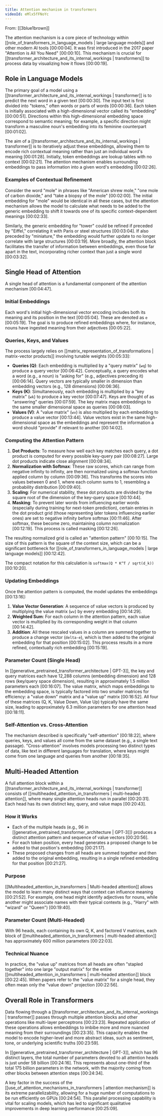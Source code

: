 ```yaml
---
title: Attention mechanism in transformers
videoId: eMlx5fFNoYc
---
```


From: [[3blue1brown]] <br/> 

The attention mechanism is a core piece of technology within [[role_of_transformers_in_language_models | large language models]] and other modern AI tools <a class="yt-timestamp" data-t="00:00:04">[00:00:04]</a>. It was first introduced in the 2017 paper "Attention is All You Need" <a class="yt-timestamp" data-t="00:00:10">[00:00:10]</a>. This mechanism is crucial for [[transformer_architecture_and_its_internal_workings | transformers]] to process data by visualizing how it flows <a class="yt-timestamp" data-t="00:00:19">[00:00:19]</a>.

## Role in Language Models
The primary goal of a model using a [[transformer_architecture_and_its_internal_workings | transformer]] is to predict the next word in a given text <a class="yt-timestamp" data-t="00:00:30">[00:00:30]</a>. The input text is first divided into "tokens," often words or parts of words <a class="yt-timestamp" data-t="00:00:36">[00:00:36]</a>. Each token is initially associated with a high-dimensional vector called its "embedding" <a class="yt-timestamp" data-t="00:00:51">[00:00:51]</a>. Directions within this high-dimensional embedding space correspond to semantic meaning; for example, a specific direction might transform a masculine noun's embedding into its feminine counterpart <a class="yt-timestamp" data-t="00:01:02">[00:01:02]</a>.

The aim of a [[transformer_architecture_and_its_internal_workings | transformer]] is to iteratively adjust these embeddings, allowing them to encode rich contextual meaning rather than just an individual word's meaning <a class="yt-timestamp" data-t="00:01:28">[00:01:28]</a>. Initially, token embeddings are lookup tables with no context <a class="yt-timestamp" data-t="00:02:21">[00:02:21]</a>. The attention mechanism enables surrounding embeddings to pass information into a given word's embedding <a class="yt-timestamp" data-t="00:02:26">[00:02:26]</a>.

### Examples of Contextual Refinement
Consider the word "mole" in phrases like "American shrew mole," "one mole of carbon dioxide," and "take a biopsy of the mole" <a class="yt-timestamp" data-t="00:02:00">[00:02:00]</a>. The initial embedding for "mole" would be identical in all these cases, but the attention mechanism allows the model to calculate what needs to be added to the generic embedding to shift it towards one of its specific context-dependent meanings <a class="yt-timestamp" data-t="00:02:33">[00:02:33]</a>.

Similarly, the generic embedding for "tower" could be refined if preceded by "Eiffel," correlating it with Paris or steel structures <a class="yt-timestamp" data-t="00:03:04">[00:03:04]</a>. If also preceded by "miniature," the embedding would further update to no longer correlate with large structures <a class="yt-timestamp" data-t="00:03:19">[00:03:19]</a>. More broadly, the attention block facilitates the transfer of information between embeddings, even those far apart in the text, incorporating richer context than just a single word <a class="yt-timestamp" data-t="00:03:32">[00:03:32]</a>.

## Single Head of Attention
A single head of attention is a fundamental component of the attention mechanism <a class="yt-timestamp" data-t="00:04:47">[00:04:47]</a>.

### Initial Embeddings
Each word's initial high-dimensional vector encoding includes both its meaning and its position in the text <a class="yt-timestamp" data-t="00:05:04">[00:05:04]</a>. These are denoted as `e` <a class="yt-timestamp" data-t="00:05:19">[00:05:19]</a>. The goal is to produce refined embeddings where, for instance, nouns have ingested meaning from their adjectives <a class="yt-timestamp" data-t="00:05:22">[00:05:22]</a>.

### Queries, Keys, and Values
The process largely relies on [[matrix_representation_of_transformations | matrix-vector products]] involving tunable weights <a class="yt-timestamp" data-t="00:05:33">[00:05:33]</a>:
*   **Queries (Q)**: Each embedding is multiplied by a "query matrix" (`wq`) to produce a query vector <a class="yt-timestamp" data-t="00:06:42">[00:06:42]</a>. Conceptually, a query encodes what a word (e.g., a noun) is "asking for" (e.g., adjectives preceding it) <a class="yt-timestamp" data-t="00:06:14">[00:06:14]</a>. Query vectors are typically smaller in dimension than embedding vectors (e.g., 128 dimensions) <a class="yt-timestamp" data-t="00:06:36">[00:06:36]</a>.
*   **Keys (K)**: Simultaneously, each embedding is multiplied by a "key matrix" (`wk`) to produce a key vector <a class="yt-timestamp" data-t="00:07:47">[00:07:47]</a>. Keys are thought of as "answering" queries <a class="yt-timestamp" data-t="00:07:59">[00:07:59]</a>. The key matrix maps embeddings to the same smaller dimensional space as queries <a class="yt-timestamp" data-t="00:08:03">[00:08:03]</a>.
*   **Values (V)**: A "value matrix" (`wv`) is also multiplied by each embedding to produce a value vector <a class="yt-timestamp" data-t="00:13:44">[00:13:44]</a>. Value vectors exist in the same high-dimensional space as the embeddings and represent the information a word should "provide" if relevant to another <a class="yt-timestamp" data-t="00:14:02">[00:14:02]</a>.

### Computing the Attention Pattern
1.  **Dot Products**: To measure how well each key matches each query, a dot product is computed for every possible key-query pair <a class="yt-timestamp" data-t="00:08:27">[00:08:27]</a>. Large dot products indicate close alignment <a class="yt-timestamp" data-t="00:08:34">[00:08:34]</a>.
2.  **Normalization with Softmax**: These raw scores, which can range from negative infinity to infinity, are then normalized using a softmax function applied column by column <a class="yt-timestamp" data-t="00:09:36">[00:09:36]</a>. This transforms the scores into values between 0 and 1, where each column sums to 1, resembling a probability distribution <a class="yt-timestamp" data-t="00:09:40">[00:09:40]</a>.
3.  **Scaling**: For numerical stability, these dot products are divided by the square root of the dimension of the key-query space <a class="yt-timestamp" data-t="00:10:44">[00:10:44]</a>.
4.  **Masking**: To prevent later words from influencing earlier words (especially during training for next-token prediction), certain entries in the dot product grid (those representing later tokens influencing earlier ones) are set to negative infinity before softmax <a class="yt-timestamp" data-t="00:11:46">[00:11:46]</a>. After softmax, these become zero, maintaining column normalization <a class="yt-timestamp" data-t="00:12:19">[00:12:19]</a>. This process is called masking <a class="yt-timestamp" data-t="00:12:26">[00:12:26]</a>.

The resulting normalized grid is called an "attention pattern" <a class="yt-timestamp" data-t="00:10:15">[00:10:15]</a>. The size of this pattern is the square of the context size, which can be a significant bottleneck for [[role_of_transformers_in_language_models | large language models]] <a class="yt-timestamp" data-t="00:12:42">[00:12:42]</a>.

The compact notation for this calculation is `softmax(Q * K^T / sqrt(d_k))` <a class="yt-timestamp" data-t="00:10:20">[00:10:20]</a>.

### Updating Embeddings
Once the attention pattern is computed, the model updates the embeddings <a class="yt-timestamp" data-t="00:13:16">[00:13:16]</a>:
1.  **Value Vector Generation**: A sequence of value vectors is produced by multiplying the value matrix (`wv`) by every embedding <a class="yt-timestamp" data-t="00:14:29">[00:14:29]</a>.
2.  **Weighted Sum**: For each column in the attention pattern, each value vector is multiplied by its corresponding weight in that column <a class="yt-timestamp" data-t="00:14:42">[00:14:42]</a>.
3.  **Addition**: All these rescaled values in a column are summed together to produce a change vector (`delta-e`), which is then added to the original embedding for that position <a class="yt-timestamp" data-t="00:15:02">[00:15:02]</a>. This process results in a more refined, contextually rich embedding <a class="yt-timestamp" data-t="00:15:19">[00:15:19]</a>.

### Parameter Count (Single Head)
In [[generative_pretrained_transformer_architecture | GPT-3]], the key and query matrices each have 12,288 columns (embedding dimension) and 128 rows (key/query space dimension), resulting in approximately 1.5 million parameters each <a class="yt-timestamp" data-t="00:16:07">[00:16:07]</a>. The value matrix, which maps embeddings to the embedding space, is typically factored into two smaller matrices for efficiency: a "value down" matrix and a "value up" matrix <a class="yt-timestamp" data-t="00:16:52">[00:16:52]</a>. All four of these matrices (Q, K, Value Down, Value Up) typically have the same size, leading to approximately 6.3 million parameters for one attention head <a class="yt-timestamp" data-t="00:18:11">[00:18:11]</a>.

### Self-Attention vs. Cross-Attention
The mechanism described is specifically "self-attention" <a class="yt-timestamp" data-t="00:18:22">[00:18:22]</a>, where queries, keys, and values all come from the same dataset (e.g., a single text passage). "Cross-attention" involves models processing two distinct types of data, like text in different languages for translation, where keys might come from one language and queries from another <a class="yt-timestamp" data-t="00:18:35">[00:18:35]</a>.

## Multi-Headed Attention
A full attention block within a [[transformer_architecture_and_its_internal_workings | transformer]] consists of [[multiheaded_attention_in_transformers | multi-headed attention]], where many single attention heads run in parallel <a class="yt-timestamp" data-t="00:20:31">[00:20:31]</a>. Each head has its own distinct key, query, and value maps <a class="yt-timestamp" data-t="00:20:43">[00:20:43]</a>.

### How it Works
*   Each of the multiple heads (e.g., 96 in [[generative_pretrained_transformer_architecture | GPT-3]]) produces a distinct attention pattern and sequence of value vectors <a class="yt-timestamp" data-t="00:20:56">[00:20:56]</a>.
*   For each token position, every head generates a proposed change to be added to that position's embedding <a class="yt-timestamp" data-t="00:21:17">[00:21:17]</a>.
*   These proposed changes from all heads are summed together and then added to the original embedding, resulting in a single refined embedding for that position <a class="yt-timestamp" data-t="00:21:27">[00:21:27]</a>.

### Purpose
[[Multiheaded_attention_in_transformers | Multi-headed attention]] allows the model to learn many distinct ways that context can influence meaning <a class="yt-timestamp" data-t="00:21:52">[00:21:52]</a>. For example, one head might identify adjectives for nouns, while another might associate names with their typical contexts (e.g., "Harry" with "wizard" or "Queen") <a class="yt-timestamp" data-t="00:19:40">[00:19:40]</a>.

### Parameter Count (Multi-Headed)
With 96 heads, each containing its own Q, K, and factored V matrices, each block of [[multiheaded_attention_in_transformers | multi-headed attention]] has approximately 600 million parameters <a class="yt-timestamp" data-t="00:22:03">[00:22:03]</a>.

### Technical Nuance
In practice, the "value up" matrices from all heads are often "stapled together" into one large "output matrix" for the entire [[multiheaded_attention_in_transformers | multi-headed attention]] block <a class="yt-timestamp" data-t="00:22:45">[00:22:45]</a>. When papers refer to the "value matrix" for a single head, they often mean only the "value down" projection <a class="yt-timestamp" data-t="00:22:56">[00:22:56]</a>.

## Overall Role in Transformers
Data flowing through a [[transformer_architecture_and_its_internal_workings | transformer]] passes through multiple attention blocks and other operations like multi-layer perceptrons <a class="yt-timestamp" data-t="00:23:23">[00:23:23]</a>. Repeated application of these operations allows embeddings to imbibe more and more nuanced meaning from their surroundings <a class="yt-timestamp" data-t="00:23:35">[00:23:35]</a>. This capacity enables the model to encode higher-level and more abstract ideas, such as sentiment, tone, or underlying scientific truths <a class="yt-timestamp" data-t="00:23:59">[00:23:59]</a>.

In [[generative_pretrained_transformer_architecture | GPT-3]], which has 96 distinct layers, the total number of parameters devoted to all attention heads is just under 58 billion <a class="yt-timestamp" data-t="00:24:16">[00:24:16]</a>. This represents about one-third of the total 175 billion parameters in the network, with the majority coming from other blocks between attention steps <a class="yt-timestamp" data-t="00:24:34">[00:24:34]</a>.

A key factor in the success of the [[use_of_attention_mechanisms_in_transformers | attention mechanism]] is its extreme parallelizability, allowing for a huge number of computations to be run efficiently on GPUs <a class="yt-timestamp" data-t="00:24:54">[00:24:54]</a>. This parallel processing capability is vital for scaling models, which has led to significant qualitative improvements in deep learning performance <a class="yt-timestamp" data-t="00:25:09">[00:25:09]</a>.